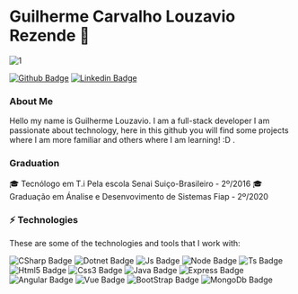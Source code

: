 # Guilherme Carvalho Louzavio Rezende 👋 

![1](https://github-readme-stats.vercel.app/api/top-langs/?username=guilhermelouzavio&theme=blue-green)




[![Github Badge](https://img.shields.io/badge/-Github-000?style=flat-square&logo=Github&logoColor=white&link=https://github.com/guilhermelouzavio)](https://github.com/guilhermelouzavio)
[![Linkedin Badge](https://img.shields.io/badge/-LinkedIn-blue?style=flat-square&logo=Linkedin&logoColor=white&link=https://www.linkedin.com/in/guilherme-louzavio-6a9200151/)](https://www.linkedin.com/in/guilherme-louzavio-6a9200151/)


### About Me

Hello my name is Guilherme Louzavio. I am a full-stack developer I am passionate about technology, here in this github you will find some projects where I am more familiar and others where I am learning! :D
.
### Graduation

🎓 Tecnólogo em T.i Pela escola Senai Suiço-Brasileiro - 2º/2016
🎓 Graduação em Ánalise e Desenvovimento de Sistemas Fiap - 2º/2020


### ⚡ Technologies

These are some of the technologies and tools that I work with:

![CSharp Badge](https://img.shields.io/badge/c%20sharp-%23239120.svg?&style=for-the-badge&logo=c%20sharp&logoColor=white)
![Dotnet Badge](https://img.shields.io/badge/dotnet-net%23239120.svg?color=5C2D91&style=for-the-badge&logo=.net&logoColor=white)
![Js Badge](https://img.shields.io/badge/javascript-%23F7DF1E.svg?&style=for-the-badge&logo=javascript&logoColor=black)
![Node Badge](https://img.shields.io/badge/node.js%20-%2343853D.svg?&style=for-the-badge&logo=node.js&logoColor=white)
![Ts Badge](https://img.shields.io/badge/typescript%20-%23007ACC.svg?&style=for-the-badge&logo=typescript&logoColor=white)
![Html5 Badge](https://img.shields.io/badge/html5%20-%23E34F26.svg?&style=for-the-badge&logo=html5&logoColor=white)
![Css3 Badge](https://img.shields.io/badge/css3%20-%231572B6.svg?&style=for-the-badge&logo=css3&logoColor=white)
![Java Badge](https://img.shields.io/badge/java-%23ED8B00.svg?&style=for-the-badge&logo=java&logoColor=white)
![Express Badge](https://img.shields.io/badge/express.js%20-%23404d59.svg?&style=for-the-badge)
![Angular Badge](https://img.shields.io/badge/angular%20-%23DD0031.svg?&style=for-the-badge&logo=angular&logoColor=white)
![Vue Badge](https://img.shields.io/badge/vuejs%20-%2335495e.svg?&style=for-the-badge&logo=vue.js&logoColor=%234FC08D)
![BootStrap Badge](https://img.shields.io/badge/bootstrap%20-%23563D7C.svg?&style=for-the-badge&logo=bootstrap&logoColor=white)
![MongoDb Badge](https://img.shields.io/badge/MongoDB-%234ea94b.svg?&style=for-the-badge&logo=mongodb&logoColor=white)






